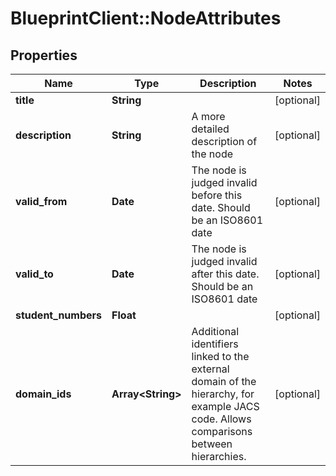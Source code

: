 # BlueprintClient::NodeAttributes

## Properties
Name | Type | Description | Notes
------------ | ------------- | ------------- | -------------
**title** | **String** |  | [optional] 
**description** | **String** | A more detailed description of the node | [optional] 
**valid_from** | **Date** | The node is judged invalid before this date. Should be an ISO8601 date | [optional] 
**valid_to** | **Date** | The node is judged invalid after this date. Should be an ISO8601 date | [optional] 
**student_numbers** | **Float** |  | [optional] 
**domain_ids** | **Array&lt;String&gt;** | Additional identifiers linked to the external domain of the hierarchy, for example JACS code. Allows comparisons between hierarchies. | [optional] 


